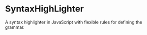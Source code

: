# SyntaxHighLighter

A syntax highlighter in JavaScript with flexible rules for defining the grammar.